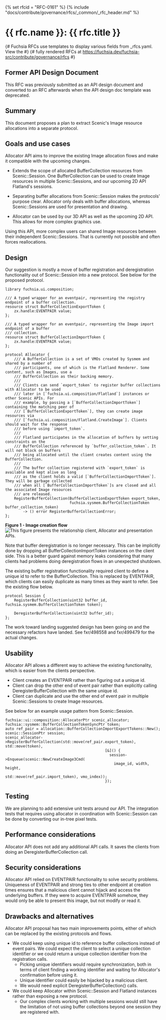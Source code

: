 <!-- mdformat off(templates not supported) -->
{% set rfcid = "RFC-0161" %}
{% include "docs/contribute/governance/rfcs/_common/_rfc_header.md" %}
# {{ rfc.name }}: {{ rfc.title }}
{# Fuchsia RFCs use templates to display various fields from _rfcs.yaml. View the #}
{# fully rendered RFCs at https://fuchsia.dev/fuchsia-src/contribute/governance/rfcs #}
<!-- SET the `rfcid` VAR ABOVE. DO NOT EDIT ANYTHING ELSE ABOVE THIS LINE. -->

<!-- mdformat on -->

<!-- This should begin with an H2 element (for example, ## Summary).-->

## Former API Design Document

This RFC was previously submitted as an API design document and converted to an
RFC afterwards when the API design doc template was deprecated.

## Summary

This document proposes a plan to extract Scenic's Image resource allocations into a
separate protocol.

## Goals and use cases

Allocator API aims to improve the existing Image allocation flows and make it compatible
with the upcoming changes.

  + Extends the scope of allocated BufferCollection resources from Scenic::Session. One
    BufferCollection can be used to create Image resources in multiple Scenic::Sessions,
    and our upcoming 2D API Flatland's sessions.

  + Separating buffer allocations from Scenic::Session makes the protocols' purpose clear.
    Allocator only deals with buffer allocations, whereas Scenic::Sessions are used for
    presentation and drawing.

  + Allocator can be used by our 3D API as well as the upcoming 2D API. This allows for
    more complex graphics use.

Using this API, more complex users can shared Image resources between their independent
Scenic::Sessions. That is currently not possible and often forces reallocations.

## Design

Our suggestion is mostly a move of buffer registration and deregistration functionality
out of Scenic::Session into a new protocol. See below for the proposed protocol.

```
library fuchsia.ui.composition;

/// A typed wrapper for an eventpair, representing the registry endpoint of a buffer collection.
resource struct BufferCollectionExportToken {
    zx.handle:EVENTPAIR value;
};

/// A typed wrapper for an eventpair, representing the Image import endpoint of a buffer
/// collection.
resource struct BufferCollectionImportToken {
    zx.handle:EVENTPAIR value;
};

protocol Allocator {
    /// A BufferCollection is a set of VMOs created by Sysmem and shared by a number of
    /// participants, one of which is the Flatland Renderer. Some content, such as Images, use a
    /// BufferCollection as their backing memory.
    ///
    /// Clients can send `export_token` to register buffer collections with Allocator to be used
    /// later in [`fuchsia.ui.composition/Flatland`] instances or other Scenic APIs. For
    /// example, by passing a [`BufferCollectionImportToken`] containing the matching peer of
    /// [`BufferCollectionExportToken`], they can create image resources via
    /// [`fuchsia.ui.composition/Flatland.CreateImage`]. Clients should wait for the response
    /// before using `import_token`.
    ///
    /// Flatland participates in the allocation of buffers by setting constraints on the
    /// BufferCollection referenced by `buffer_collection_token`. It will not block on buffers
    /// being allocated until the client creates content using the BufferCollection.
    ///
    /// The buffer collection registered with `export_token` is available and kept alive as long
    /// as the client holds a valid [`BufferCollectionImportToken`]. They will be garbage collected
    /// when all [`BufferCollectionImportToken`]s are closed and all the associated Image resources
    /// are released.
    RegisterBufferCollection(BufferCollectionExportToken export_token,
                             fuchsia.sysmem.BufferCollectionToken buffer_collection_token)
        -> () error RegisterBufferCollectionError;
};
```

**Figure 1 - Image creation flow**
![This figure presents the relationship client, Allocator and presentation APIs.](resources/0161_scenic_allocator/figure_1.svg "Figure 1")

Note that buffer deregistration is no longer necessary. This can be implicitly done by dropping
all BufferCollectionImportToken instances on the client side. This is a better guard against
memory leaks considering that many clients had problems doing deregistration flows in an unexpected
shutdown.

The existing buffer registration functionality required client to define a unique id to refer to
the BufferCollection. This is replaced by EVENTPAIR, which clients can easily duplicate as many
times as they want to refer. See the existing flow below.

```
protocol Session {
    RegisterBufferCollection(uint32 buffer_id, fuchsia.sysmem.BufferCollectionToken token);

    DeregisterBufferCollection(uint32 buffer_id);
};
```

The work toward landing suggested design has been going on and the necessary refactors have landed.
See fxr/498558 and fxr/499479 for the actual changes.

## Usability

Allocator API allows a different way to achieve the existing functionality, which is easier
from the clients perspective.

  + Client creates an EVENTPAIR rather than figuring out a unique id.
  + Client can drop the other end of event pair rather than explicitly calling
    DeregisterBufferCollection with the same unique id.
  + Client can duplicate and use the other end of event pair in multiple Scenic::Sessions
    to create Image resources.

See below for an example usage pattern from Scenic::Session.

```
fuchsia::ui::composition::AllocatorPtr scenic_allocator;
fuchsia::sysmem::BufferCollectionTokenSyncPtr token;
auto ref_pair = allocation::BufferCollectionImportExportTokens::New();
scenic::SessionPtr session;
scenic_allocator->RegisterBufferCollection(std::move(ref_pair.export_token), std::move(token),
                                             [&]() {
                                               session->Enqueue(scenic::NewCreateImage3Cmd(
                                                 image_id, width, height,
                                                 std::move(ref_pair.import_token), vmo_index));
                                             });
```

## Testing

We are planning to add extensive unit tests around our API. The integration tests that
requires using allocator in coordination with Scenic::Session can be done by converting
our in-tree pixel tests.

## Performance considerations

Allocator API does not add any additional API calls. It saves the clients from doing an
DeregisterBufferCollection call.

## Security considerations

Allocator API relied on EVENTPAIR functionality to solve security problems. Uniqueness
of EVENTPAIR and strong ties to other endpoint at creation times ensures that a malicious client
cannot hijack and access the underlying buffers. If they were to acquire EVENTPAIR somehow, they
would only be able to present this image, but not modify or read it.

## Drawbacks and alternatives

Allocator API proposal has two main improvements points, either of which can be replaced by the
existing protocols and flows.

  + We could keep using unique id to reference buffer collections instead of event pairs. We could
    expect the client to select a unique collection identifier or we could return a unique
    collection identifier from the registration calls.
    + Picking unique identifiers would require synchronization, both in terms of client finding a
      working identifier and waiting for Allocator's confirmation before using it.
    + Unique identifier could easily be hijacked by a malicious client.
    + We would need explicit DeregisterBufferCollection() calls.
  + We could keep Allocator within Scenic::Session and Flatland instances rather than exposing a new
    protocol.
    + Our complex clients working with multiple sessions would still have the limitation of not
      using buffer collections beyond one session they are registered with.
